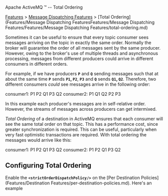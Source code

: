 Apache ActiveMQ ™ -- Total Ordering 

[Features](features.md) > [Message Dispatching Features](FeaturesFeatures/Features/message-dispatching-features.md) > [Total Ordering](Features/Message Dispatching FeaturesFeatures/Message Dispatching Features/Features/Message Dispatching Features/total-ordering.md)


Sometimes it can be useful to ensure that every topic consumer sees messages arriving on the topic in exactly the same order. Normally the broker will guarantee the order of all messages sent by the same producer. However, owing to the broker's use of multiple threads and asynchronous processing, messages from different producers could arrive in different consumers in different orders.

For example, if we have producers **`P`** and **`Q`** sending messages such that at about the same time **`P`** sends **`P1`, `P2`**, **`P3`** and **`Q`** sends **`Q1`, `Q2`**. Therefore, two different consumers _could_ see messages arrive in the following order:

consumer1: P1 P2 Q1 P3 Q2
consumer2: P1 Q1 Q2 P2 P3

In this example each producer's messages are in self-relative order. However, the streams of messages across producers can get intermixed.

_Total Ordering_ of a destination in ActiveMQ ensures that each consumer will see the same total order on that topic. This has a performance cost, since greater synchronization is required. This can be useful, particularly when very fast optimistic transactions are required. With total ordering the messages would arrive like this:

consumer1: P1 P2 Q1 P3 Q2
consumer2: P1 P2 Q1 P3 Q2

Configuring Total Ordering
--------------------------

Enable the **`<strictOrderDispatchPolicy/>`** on the [Per Destination Policies](Features/Destination Features/per-destination-policies.md). Here's an example

<destinationPolicy>
  <policyMap>
    <policyEntries>
      <policyEntry topic=">">
        <dispatchPolicy>
          <strictOrderDispatchPolicy/>
        </dispatchPolicy>
      </policyEntry>
    </policyEntries>
  </policyMap>
</destinationPolicy>

